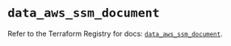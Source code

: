# `data_aws_ssm_document`

Refer to the Terraform Registry for docs: [`data_aws_ssm_document`](https://registry.terraform.io/providers/hashicorp/aws/6.4.0/docs/data-sources/ssm_document).
